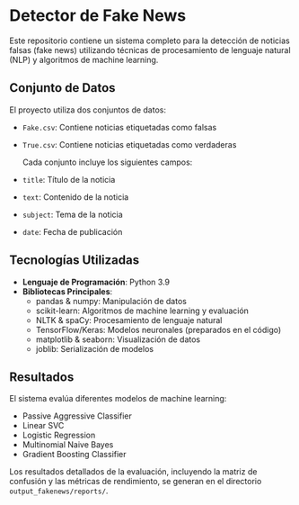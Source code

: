 # Detector de Fake News 

Este repositorio contiene un sistema completo para la detección de noticias falsas (fake news) utilizando técnicas de procesamiento de lenguaje natural (NLP) y algoritmos de machine learning.

## Conjunto de Datos

El proyecto utiliza dos conjuntos de datos:
- `Fake.csv`: Contiene noticias etiquetadas como falsas
- `True.csv`: Contiene noticias etiquetadas como verdaderas

  Cada conjunto incluye los siguientes campos:
- `title`: Título de la noticia
- `text`: Contenido de la noticia
- `subject`: Tema de la noticia
- `date`: Fecha de publicación

##  Tecnologías Utilizadas

- **Lenguaje de Programación**: Python 3.9
- **Bibliotecas Principales**:
  - pandas & numpy: Manipulación de datos
  - scikit-learn: Algoritmos de machine learning y evaluación
  - NLTK & spaCy: Procesamiento de lenguaje natural
  - TensorFlow/Keras: Modelos neuronales (preparados en el código)
  - matplotlib & seaborn: Visualización de datos
  - joblib: Serialización de modelos
 
## Resultados

El sistema evalúa diferentes modelos de machine learning:
- Passive Aggressive Classifier
- Linear SVC
- Logistic Regression
- Multinomial Naive Bayes
- Gradient Boosting Classifier

Los resultados detallados de la evaluación, incluyendo la matriz de confusión y las métricas de rendimiento, se generan en el directorio `output_fakenews/reports/`.
